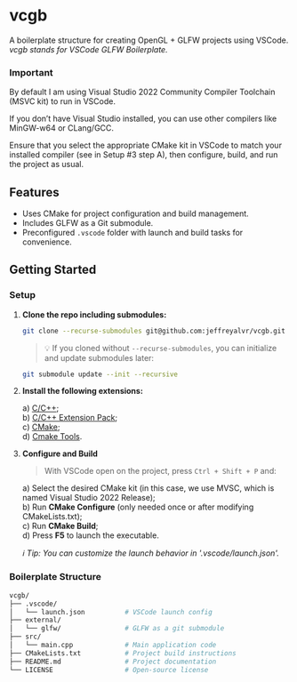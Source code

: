 # vcgb

A boilerplate structure for creating OpenGL + GLFW projects using VSCode.  
_vcgb stands for VSCode GLFW Boilerplate._

### Important

By default I am using Visual Studio 2022 Community Compiler Toolchain (MSVC kit) to run in VSCode.

If you don’t have Visual Studio installed, you can use other compilers like MinGW-w64 or CLang/GCC.

Ensure that you select the appropriate CMake kit in VSCode to match your installed compiler (see in Setup #3 step A), then configure, build, and run the project as usual.

## Features

- Uses CMake for project configuration and build management.
- Includes GLFW as a Git submodule.
- Preconfigured `.vscode` folder with launch and build tasks for convenience.

## Getting Started

### Setup

1.  **Clone the repo including submodules:**

    ```bash
    git clone --recurse-submodules git@github.com:jeffreyalvr/vcgb.git
    ```

    > 💡 If you cloned without `--recurse-submodules`, you can initialize and update submodules later:

    ```bash
    git submodule update --init --recursive
    ```

2.  **Install the following extensions:**

    a) [C/C++](https://marketplace.visualstudio.com/items?itemName=ms-vscode.cpptools);  
    b) [C/C++ Extension Pack](https://marketplace.visualstudio.com/items?itemName=ms-vscode.cpptools-extension-pack);  
    c) [CMake](https://marketplace.visualstudio.com/items?itemName=twxs.cmake);  
    d) [Cmake Tools](https://marketplace.visualstudio.com/items?itemName=ms-vscode.cmake-tools).

3.  **Configure and Build**

    > With VSCode open on the project, press `Ctrl + Shift + P` and:

    a) Select the desired CMake kit (in this case, we use MVSC, which is named Visual Studio 2022 Release);  
    b) Run **CMake Configure** (only needed once or after modifying CMakeLists.txt);  
    c) Run **CMake Build**;  
    d) Press **F5** to launch the executable.

    _ℹ️ Tip: You can customize the launch behavior in '.vscode/launch.json'._

### Boilerplate Structure

```bash
vcgb/
├── .vscode/
│   └── launch.json          # VSCode launch config
├── external/
│   └── glfw/                # GLFW as a git submodule
├── src/
│   └── main.cpp             # Main application code
├── CMakeLists.txt           # Project build instructions
├── README.md                # Project documentation
└── LICENSE                  # Open-source license
```
